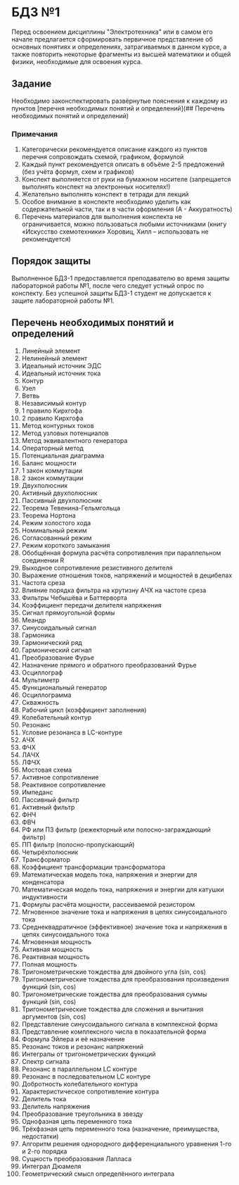 # БДЗ №1



Перед освоением дисциплины "Электротехника" или в самом его начале предлагается сформировать первичное представление об основных понятиях и определениях, затрагиваемых в данном курсе, а также повторить некоторые фрагменты из высшей математики и общей физики, необходимые для освоения курса.
## Задание
Необходимо законспектировать развёрнутые пояснения к каждому из пунктов [перечня необходимых понятий и определений](## Перечень необходимых понятий и определений)
### Примечания
1.	Категорически рекомендуется описание каждого из пунктов перечня сопровождать схемой, графиком, формулой
2.	Каждый пункт рекомендуется описать в объёме 2-5 предложений (без учёта формул, схем и графиков)
3.	Конспект выполняется от руки на бумажном носителе (запрещается выполнять конспект на электронных носителях!)
4.	Желательно выполнять конспект в тетради для лекций
5.	Особое внимание в конспекте необходимо уделить как содержательной части, так и в части оформления (А - Аккуратность)
6.	Перечень материалов для выполнения конспекта не ограничивается, можно пользоваться любыми источниками (книгу «Искусство схемотехники» Хоровиц, Хилл – использовать не рекомендуется)

## Порядок защиты
Выполненное БДЗ-1 предоставляется преподавателю во время защиты лабораторной работы №1, после чего следует устный опрос по конспекту. Без успешной защиты БДЗ-1 студент не допускается к защите лабораторной работы №1.

## Перечень необходимых понятий и определений
1.	  Линейный элемент
2.	  Нелинейный элемент
3.	  Идеальный источник ЭДС
4.	  Идеальный источник тока
5.	  Контур
6.	  Узел
7.	  Ветвь
8.	  Независимый контур
9.	  1 правило Кирхгофа
10.	  2 правило Кирхгофа
11.	  Метод контурных токов
12.	  Метод узловых потенциалов
13.	  Метод эквивалентного генератора
14.	  Операторный метод
15.	  Потенциальная диаграмма
16.	  Баланс мощности
17.	  1 закон коммутации
18.	  2 закон коммутации
19.	  Двухполюсник
20.	  Активный двухполюсник
21.	  Пассивный двухполюсник
22.	  Теорема Тевенина-Гельмгольца
23.	  Теорема Нортона
24.	  Режим холостого хода
25.	  Номинальный режим
26.	  Согласованный режим
27.	  Режим короткого замыкания
28.	  Обобщённая формула расчёта сопротивления при параллельном соединении R
29.	  Выходное сопротивление резистивного делителя
30.	  Выражение отношения токов, напряжений и мощностей в децибелах
31.	  Частота среза
32.	  Влияние порядка фильтра на крутизну АЧХ на частоте среза
33.	  Фильтры Чебышёва и Баттерворта
34.	  Коэффициент передачи делителя напряжения
35.	  Сигнал прямоугольной формы
36.	  Меандр
37.	  Синусоидальный сигнал
38.	  Гармоника
39.	  Гармонический ряд
40.	  Гармонический сигнал
41.	  Преобразование Фурье
42.	  Назначение прямого и обратного преобразований Фурье
43.	  Осциллограф
44.	  Мультиметр
45.	  Функциональный генератор
46.	  Осциллограмма
47.	  Скважность
48.	  Рабочий цикл (коэффициент заполнения)
49.	  Колебательный контур
50.	  Резонанс
51.	  Условие резонанса в LC-контуре
52.	  АЧХ
53.	  ФЧХ
54.	  ЛАЧХ
55.	  ЛФЧХ
56.	  Мостовая схема
57.	  Активное сопротивление
58.	  Реактивное сопротивление
59.	  Импеданс
60.	  Пассивный фильтр
61.	  Активный фильтр
62.	  ФНЧ
63.	  ФВЧ
64.	  РФ или ПЗ фильтр (режекторный или полосно-заграждающий фильтр)
65.	  ПП фильтр (полосно-пропускающий)
66.	  Четырёхполюсник
67.	  Трансформатор
68.	  Коэффициент трансформации трансформатора
69.	  Математическая модель тока, напряжения и энергии для конденсатора
70.	  Математическая модель тока, напряжения и энергии для катушки индуктивности 
71.	  Формулы расчёта мощности, рассеиваемой резистором
72.	  Мгновенное значение тока и напряжения в цепях синусоидального тока
73.	  Среднеквадратичное (эффективное) значение тока и напряжения в цепях синусоидального тока
74.	  Мгновенная мощность
75.	  Активная мощность
76.	  Реактивная мощность
77.	  Полная мощность
78.	  Тригонометрические тождества для двойного угла (sin, cos)
79.   Тригонометрические тождества для преобразования произведения функций (sin, cos)
80.	  Тригонометрические тождества для преобразования суммы функций (sin, cos)
81.	  Тригонометрические тождества для сложения и вычитания аргументов (sin, cos)
82.	  Представление синусоидального сигнала в комплексной форма
83.	  Представление комплексного числа в показательной форма
84.	  Формула Эйлера и её назначение
85.	  Резонанс токов и резонанс напряжений
86.	  Интегралы от тригонометрических функций
87.	  Спектр сигнала
88.	  Резонанс в параллельном LC контуре 
89.	  Резонанс в последовательном LC контуре
90.	  Добротность колебательного контура
91.	  Характеристическое сопротивление контура
92.	  Делитель тока
93.	  Делитель напряжения
94.	  Преобразование треугольника в звезду
95.	  Однофазная цепь переменного тока
96.	  Трёхфазная цепь переменного тока (назначение, преимущества, недостатки)
97.	  Алгоритм решения однородного дифференциального уравнения 1-го и 2-го порядка
98.	  Сущность преобразования Лапласа
99.	  Интеграл Дюамеля
100.	Геометрический смысл определённого интеграла
